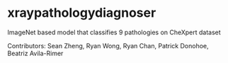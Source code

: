 # xraypathologydiagnoser

ImageNet based model that classifies 9 pathologies on CheXpert dataset

Contributors: Sean Zheng, Ryan Wong, Ryan Chan, Patrick Donohoe, Beatriz Avila-Rimer
